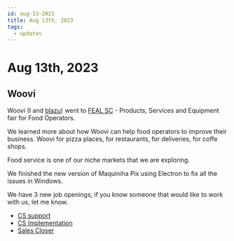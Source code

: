 ```yaml
---
id: aug-13-2023
title: Aug 13th, 2023
tags:
  - updates
---
```


# Aug 13th, 2023

## Woovi

Woovi (I and [blazu](https://twitter.com/vini_bgoulart)) went to [FEAL SC](https://fealsc.com.br/) - Products, Services and Equipment fair for Food Operators.

We learned more about how Woovi can help food operators to improve their business.
Woovi for pizza places, for restaurants, for deliveries, for coffe shops.

Food service is one of our niche markets that we are exploring.

We finished the new version of Maquiniha Pix using Electron to fix all the issues in Windows.

We have 3 new job openings, if you know someone that would like to work with us, let me know.

- [CS support](https://www.linkedin.com/jobs/view/3685983510)
- [CS Implementation](https://www.linkedin.com/jobs/view/3655139041)
- [Sales Closer](https://www.linkedin.com/jobs/view/3687687073)
